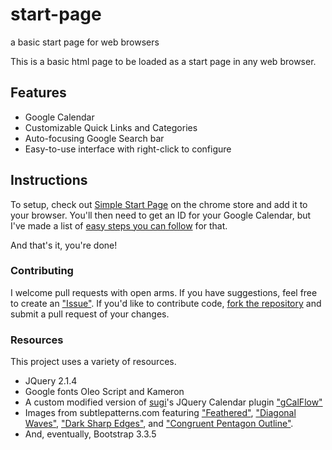 # start-page
a basic start page for web browsers

This is a basic html page to be loaded as a start page in any web browser.

## Features
- Google Calendar
- Customizable Quick Links and Categories
- Auto-focusing Google Search bar
- Easy-to-use interface with right-click to configure

## Instructions
To setup, check out [Simple Start Page](https://chrome.google.com/webstore/detail/simple-start-page/penpdmhpelafnfaeidigoapommfeoeai) on the chrome store and add it to your browser. You'll then need to get an ID for your Google Calendar, but I've made a list of [easy steps you can follow](https://github.com/hawkins/start-page/wiki/Set-Up-Google-Calendar) for that.

And that's it, you're done!

### Contributing
I welcome pull requests with open arms. If you have suggestions, feel free to create an ["Issue"](https://github.com/hawkins/start-page/issues/new). If you'd like to contribute code, [fork the repository](https://github.com/hawkins/start-page#fork-destination-box) and submit a pull request of your changes.

### Resources
This project uses a variety of resources.
- JQuery 2.1.4
- Google fonts Oleo Script and Kameron
- A custom modified version of [sugi](https://github.com/sugi)'s JQuery Calendar plugin ["gCalFlow"](http://sugi.github.io/jquery-gcal-flow/)
- Images from subtlepatterns.com featuring ["Feathered"](http://subtlepatterns.com/feathered/), ["Diagonal Waves"](http://subtlepatterns.com/diagonal-waves/), ["Dark Sharp Edges"](http://subtlepatterns.com/dark-sharp-edges/), and ["Congruent Pentagon Outline"](http://subtlepatterns.com/congruent-pentagon-outline/).
- And, eventually, Bootstrap 3.3.5
